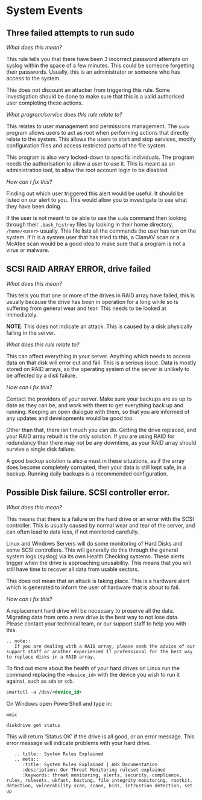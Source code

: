 # System Events

## Three failed attempts to run sudo

*What does this mean?*


This rule tells you that there have been 3 incorrect password attempts on syslog within the space of a few minutes. This could be someone forgetting their passwords. Usually, this is an administrator or someone who has access to the system.

This does not discount an attacker from triggering this rule. Some investigation should be done to make sure that this is a valid authorised user completing these actions.

*What program/service does this rule relate to?*


This relates to user management and permissions management. The `sudo` program allows users to act as root when performing actions that directly relate to the system. This allows the users to start and stop services, modify configuration files and access restricted parts of the file system.

This program is also very locked-down to specific individuals. The program needs the authorisation to allow a user to use it. This is meant as an administration tool, to allow the root account login to be disabled.

*How can I fix this?*


Finding out which user triggered this alert would be useful. It should be listed on our alert to you. This would allow you to investigate to see what they have been doing.

If the user is not meant to be able to use the `sudo` command then looking through their `.bash_histroy` files by looking in their home directory,  `/home/<user>` usually. This file lists all the commands the user has run on the system. If it is a system user that has tried to this, a ClamAV scan or a McAfee scan would be a good idea to make sure that a program is not a virus or malware.


## SCSI RAID ARRAY ERROR, drive failed

*What does this mean?*


This tells you that one or more of the drives in RAID array have failed, this is usually because the drive has been in operation for a long while so is suffering from general wear and tear. This needs to be looked at immediately.

**NOTE**: This does not indicate an attack. This is caused by a disk physically failing in the server.

*What does this rule relate to?*


This can affect everything in your server. Anything which needs to access data on that disk will error out and fail. This is a serious issue. Data is mostly stored on RAID arrays, so the operating system of the server is unlikely to be affected by a disk failure.

*How can I fix this?*


Contact the providers of your server. Make sure your backups are as up to date as they can be, and work with them to get everything back up and running. Keeping an open dialogue with them, so that you are informed of any updates and developments would be good too.

Other than that, there isn't much you can do. Getting the drive replaced, and your RAID array rebuilt is the only solution. If you are using RAID for redundancy then there may not be any downtime, as your RAID array should survive a single disk failure.

A good backup solution is also a must in these situations, as if the array does become completely corrupted, then your data is still kept safe, in a backup. Running daily backups is a recommended configuration.

## Possible Disk failure. SCSI controller error.

*What does this mean?*


This means that there is a failure on the hard drive or an error with the SCSI controller. This is usually caused by normal wear and tear of the server, and can often lead to data loss, if not monitored carefully.

Linux and Windows Servers will do some monitoring of Hard Disks and some SCSI controllers. This will generally do this through the general system logs (syslog) via its own Health Checking systems. These alerts trigger when the drive is approaching unusability. This means that you will still have time to recover all data from usable sectors.

This does not mean that an attack is taking place. This is a hardware alert which is generated to inform the user of hardware that is about to fail.

*How can I fix this?*


A replacement hard drive will be necessary to preserve all the data. Migrating data from onto a new drive is the best way to not lose data. Please contact your technical team, or our support staff to help you with this.

```eval_rst
.. note::
   If you are dealing with a RAID array, please seek the advice of our support staff or another experienced IT professional for the best way to replace disks in a RAID array.
```


To find out more about the health of your hard drives on Linux run the command replacing the `<device_id>` with the device you wish to run it against, such as `sda` or `sdb`.

```xml
smartctl -a /dev/<device_id>
```
On Windows open PowerShell and type in:

```console
wmic
```

```console
diskdrive get status
```

This will return 'Status OK' if the drive is all good, or an error message. This error message will indicate problems with your hard drive.

```eval_rst
   .. title:: System Rules Explained
   .. meta::
      :title: System Rules Explained | ANS Documentation
      :description: Our Threat Monitoring ruleset explained
      :keywords: threat monitoring, alerts, security, compliance, rules, rulesets, ukfast, hosting, file integrity monitoring, rootkit, detection, vulnerability scan, scans, hids, intrustion detection, set up
```
